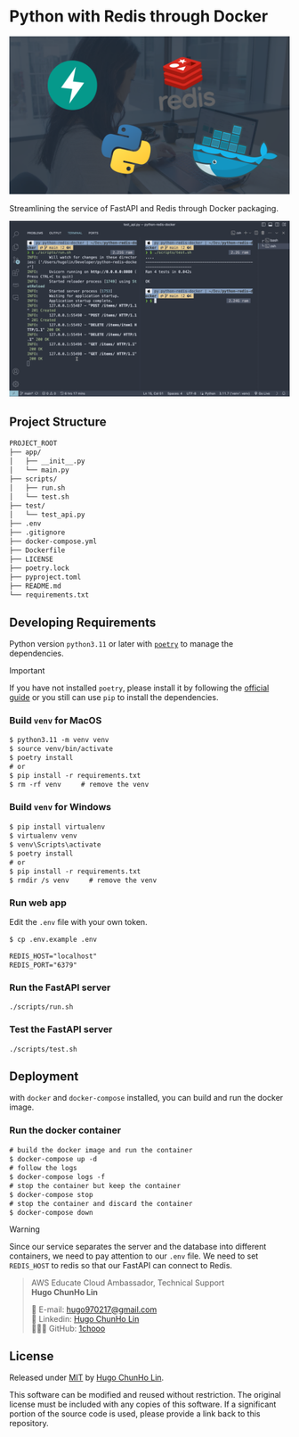 # Python with Redis through Docker

![](./imgs/python-reddis-docker.png)

Streamlining the service of FastAPI and Redis through Docker packaging.


![](./imgs/python-reddis-docker-demo.png)

## Project Structure

```shell
PROJECT_ROOT
├── app/
│   ├── __init__.py
│   └── main.py
├── scripts/
│   ├── run.sh
│   └── test.sh
├── test/
│   └── test_api.py
├── .env
├── .gitignore
├── docker-compose.yml
├── Dockerfile
├── LICENSE
├── poetry.lock
├── pyproject.toml
├── README.md
└── requirements.txt
```

## Developing Requirements

Python version `python3.11` or later with [`poetry`](https://python-poetry.org/) to manage the dependencies.

> [!IMPORTANT]
> If you have not installed `poetry`, please install it by following the [official guide](https://python-poetry.org/docs/#installation) or you still can use `pip` to install the dependencies.


### Build `venv` for **MacOS**
```shell
$ python3.11 -m venv venv
$ source venv/bin/activate
$ poetry install
# or
$ pip install -r requirements.txt
$ rm -rf venv     # remove the venv
```

### Build `venv` for **Windows**
```shell
$ pip install virtualenv
$ virtualenv venv
$ venv\Scripts\activate
$ poetry install
# or
$ pip install -r requirements.txt
$ rmdir /s venv     # remove the venv
```

### Run web app

Edit the `.env` file with your own token.

```shell
$ cp .env.example .env
```

```shell
REDIS_HOST="localhost"
REDIS_PORT="6379"
```


### Run the FastAPI server

```shell
./scripts/run.sh
```

### Test the FastAPI server

```shell
./scripts/test.sh
```

## Deployment

with `docker` and `docker-compose` installed, you can build and run the docker image.

### Run the docker container
```shell
# build the docker image and run the container
$ docker-compose up -d
# follow the logs
$ docker-compose logs -f
# stop the container but keep the container
$ docker-compose stop
# stop the container and discard the container
$ docker-compose down
```

> [!WARNING] 
> Since our service separates the server and the database into different containers, we need to pay attention to our `.env` file. We need to set `REDIS_HOST` to redis so that our FastAPI can connect to Redis.

> AWS Educate Cloud Ambassador, Technical Support </br>
> **Hugo ChunHo Lin**
> 
> <aside>
>   📩 E-mail: <a href="mailto:hugo970217@gmail.com">hugo970217@gmail.com</a>
> <br>
>   🧳 Linkedin: <a href="https://www.linkedin.com/in/1chooo/">Hugo ChunHo Lin</a>
> <br>
>   👨🏻‍💻 GitHub: <a href="https://github.com/1chooo">1chooo</a>
>    
> </aside>

## License
Released under [MIT](./LICENSE) by [Hugo ChunHo Lin](https://github.com/1chooo).

This software can be modified and reused without restriction.
The original license must be included with any copies of this software.
If a significant portion of the source code is used, please provide a link back to this repository.
